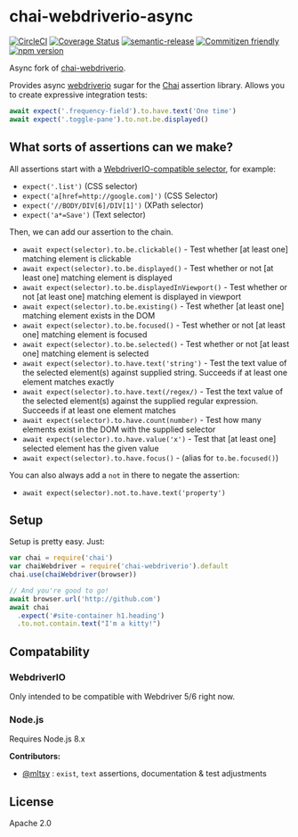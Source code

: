 # chai-webdriverio-async

[![CircleCI](https://circleci.com/gh/jcoreio/chai-webdriverio-async.svg?style=svg)](https://circleci.com/gh/jcoreio/chai-webdriverio-async)
[![Coverage Status](https://codecov.io/gh/jcoreio/chai-webdriverio-async/branch/master/graph/badge.svg)](https://codecov.io/gh/jcoreio/chai-webdriverio-async)
[![semantic-release](https://img.shields.io/badge/%20%20%F0%9F%93%A6%F0%9F%9A%80-semantic--release-e10079.svg)](https://github.com/semantic-release/semantic-release)
[![Commitizen friendly](https://img.shields.io/badge/commitizen-friendly-brightgreen.svg)](http://commitizen.github.io/cz-cli/)
[![npm version](https://badge.fury.io/js/chai-webdriverio-async.svg)](https://badge.fury.io/js/chai-webdriverio-async)

Async fork of [chai-webdriverio](https://github.com/marcodejongh/chai-webdriverio).

Provides async [webdriverio](https://npmjs.org/package/webdriverio) sugar for the [Chai](http://chaijs.com/) assertion library. Allows you to create expressive integration tests:

```javascript
await expect('.frequency-field').to.have.text('One time')
await expect('.toggle-pane').to.not.be.displayed()
```

## What sorts of assertions can we make?

All assertions start with a [WebdriverIO-compatible selector](http://webdriver.io/guide/usage/selectors.html), for example:

- `expect('.list')` (CSS selector)
- `expect('a[href=http://google.com]')` (CSS Selector)
- `expect('//BODY/DIV[6]/DIV[1]')` (XPath selector)
- `expect('a*=Save')` (Text selector)

Then, we can add our assertion to the chain.

- `await expect(selector).to.be.clickable()` - Test whether [at least one] matching element is clickable
- `await expect(selector).to.be.displayed()` - Test whether or not [at least one] matching element is displayed
- `await expect(selector).to.be.displayedInViewport()` - Test whether or not [at least one] matching element is displayed in viewport
- `await expect(selector).to.be.existing()` - Test whether [at least one] matching element exists in the DOM
- `await expect(selector).to.be.focused()` - Test whether or not [at least one] matching element is focused
- `await expect(selector).to.be.selected()` - Test whether or not [at least one] matching element is selected
- `await expect(selector).to.have.text('string')` - Test the text value of the selected element(s) against supplied string. Succeeds if at least one element matches exactly
- `await expect(selector).to.have.text(/regex/)` - Test the text value of the selected element(s) against the supplied regular expression. Succeeds if at least one element matches
- `await expect(selector).to.have.count(number)` - Test how many elements exist in the DOM with the supplied selector
- `await expect(selector).to.have.value('x')` - Test that [at least one] selected element has the given value
- `await expect(selector).to.have.focus()` - (alias for `to.be.focused()`)

You can also always add a `not` in there to negate the assertion:

- `await expect(selector).not.to.have.text('property')`

## Setup

Setup is pretty easy. Just:

```javascript
var chai = require('chai')
var chaiWebdriver = require('chai-webdriverio').default
chai.use(chaiWebdriver(browser))

// And you're good to go!
await browser.url('http://github.com')
await chai
  .expect('#site-container h1.heading')
  .to.not.contain.text("I'm a kitty!")
```

## Compatability

### WebdriverIO

Only intended to be compatible with Webdriver 5/6 right now.

### Node.js

Requires Node.js 8.x

**Contributors:**

- [@mltsy](https://github.com/mltsy) : `exist`, `text` assertions, documentation & test adjustments

## License

Apache 2.0
